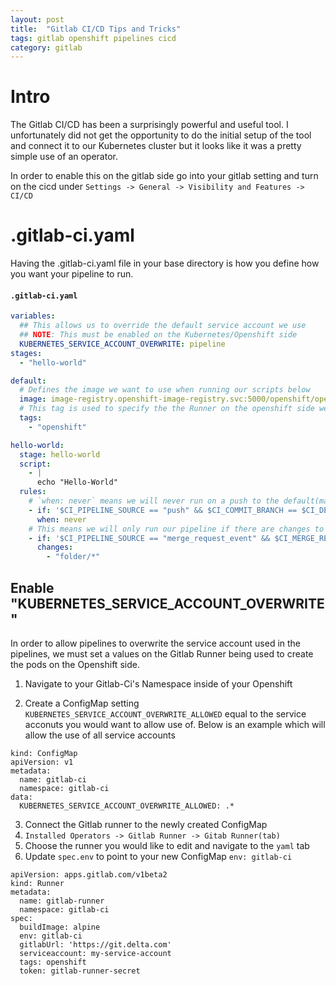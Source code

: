 ```yaml
---
layout: post
title:  "Gitlab CI/CD Tips and Tricks"
tags: gitlab openshift pipelines cicd
category: gitlab
---
```


# Intro

The Gitlab CI/CD has been a surprisingly powerful and useful tool. I unfortunately did not get the opportunity to do the initial setup of the tool and connect it to our Kubernetes cluster but it looks like it was a pretty simple use of an operator. 

In order to enable this on the gitlab side go into your gitlab setting and turn on the cicd under `Settings -> General -> Visibility and Features -> CI/CD` 

# .gitlab-ci.yaml

Having the .gitlab-ci.yaml file in your base directory is how you define how you want your pipeline to run. 


#### **`.gitlab-ci.yaml`**
``` yaml
variables:
  ## This allows us to override the default service account we use
  ## NOTE: This must be enabled on the Kubernetes/Openshift side
  KUBERNETES_SERVICE_ACCOUNT_OVERWRITE: pipeline
stages:
  - "hello-world"

default:
  # Defines the image we want to use when running our scripts below
  image: image-registry.openshift-image-registry.svc:5000/openshift/openshift-tools:latest
  # This tag is used to specify the the Runner on the openshift side we want to use.
  tags:
    - "openshift"

hello-world:
  stage: hello-world
  script:
    - |
      echo "Hello-World"
  rules:
    # `when: never` means we will never run on a push to the default(main) branch even if other rules pass
    - if: '$CI_PIPELINE_SOURCE == "push" && $CI_COMMIT_BRANCH == $CI_DEFAULT_BRANCH'
      when: never
    # This means we will only run our pipeline if there are changes to files under `folder`
    - if: '$CI_PIPELINE_SOURCE == "merge_request_event" && $CI_MERGE_REQUEST_TARGET_BRANCH_NAME == $CI_DEFAULT_BRANCH'
      changes:
        - "folder/*"
```


## Enable "KUBERNETES_SERVICE_ACCOUNT_OVERWRITE" 

In order to allow pipelines to overwrite the service account used in the pipelines, we must set a values on the Gitlab Runner being used to create the pods on the Openshift side.

1. Navigate to your Gitlab-Ci's Namespace inside of your Openshift

2. Create a ConfigMap setting `KUBERNETES_SERVICE_ACCOUNT_OVERWRITE_ALLOWED` equal to the service acconuts you would want to allow use of. Below is an example which will allow the use of all service accounts 

```
kind: ConfigMap
apiVersion: v1
metadata:
  name: gitlab-ci
  namespace: gitlab-ci
data:
  KUBERNETES_SERVICE_ACCOUNT_OVERWRITE_ALLOWED: .*
```

3. Connect the Gitlab runner to the newly created ConfigMap
  1. `Installed Operators -> Gitlab Runner -> Gitab Runner(tab)`
  2. Choose the runner you would like to edit and navigate to the `yaml` tab
  3. Update `spec.env` to point to your new ConfigMap `env: gitlab-ci`

```
apiVersion: apps.gitlab.com/v1beta2
kind: Runner
metadata:
  name: gitlab-runner
  namespace: gitlab-ci
spec:
  buildImage: alpine
  env: gitlab-ci
  gitlabUrl: 'https://git.delta.com'
  serviceaccount: my-service-account
  tags: openshift
  token: gitlab-runner-secret
```


  